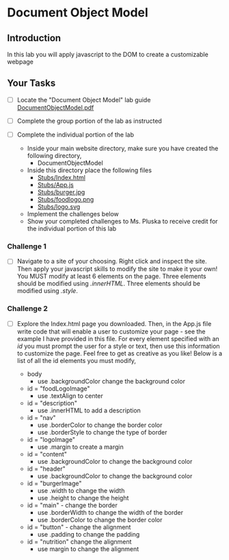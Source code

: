 # Document Object Model

## Introduction
In this lab you will apply javascript to the DOM to create a customizable webpage

## Your Tasks

- [ ] Locate the "Document Object Model" lab guide [DocumentObjectModel.pdf](DocumentObjectModel.pdf)

- [ ] Complete the group portion of the lab as instructed

- [ ] Complete the individual portion of the lab

	* Inside your main website directory, make sure you have created the following directory, 
		- DocumentObjectModel
	* Inside this directory place the following files
		- [Stubs/Index.html](Stubs/Index.html)
		- [Stubs/App.js](Stubs/App.js)
		- [Stubs/burger.jpg](Stubs/burger.jpg)
		- [Stubs/foodlogo.png](Stubs/foodlogo.png)
		- [Stubs/logo.svg](Stubs/logo.svg)
	* Implement the challenges below
	* Show your completed challenges to Ms. Pluska to receive credit for the individual portion of this lab

### Challenge 1

- [ ] Navigate to a site of your choosing.  Right click and inspect the site.  Then apply your javascript skills to modify the site to make it your own!  You MUST modify at least 6 elements on the page. Three elements should be modified using _.innerHTML_.  Three elements should be modified using _.style_.

### Challenge 2

- [ ] Explore the Index.html page you downloaded.  Then, in the App.js file write code that will enable a user to customize your page - see the example I have provided in this file.  For every element specified with an _id_ you must prompt the user for a style or text, then use this information to customize the page.  Feel free to get as creative as you like!  Below is a list of all the id elements you must modify, 

	* body
		- use .backgroundColor change the background color
	* id = "foodLogoImage"
		- use .textAlign to center
	* id = "description" 
		- use .innerHTML to add a description
	* id = "nav" 
		- use .borderColor to change the border color
		- use .borderStyle to change the type of border 
	* id = "logoImage"
		- use .margin to create a margin
	* id = "content"
		- use .backgroundColor to change the background color
	* id = "header"
		- use .backgroundColor to change the background color
	* id = "burgerImage" 
		- use .width to change the width
		- use .height to change the height
	* id = "main" - change the border
		- use .borderWidth to change the width of the border
		- use .borderColor to change the border color
	* id = "button" - change the alignment
		- use .padding to change the padding
	* id = "nutrition" change the alignment
		- use margin to change the alignment











